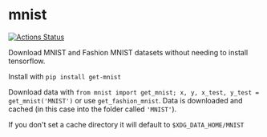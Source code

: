 # mnist

[![Actions Status](https://github.com/blester125/mnist/workflows/Unit%20Test/badge.svg)](https://github.com/blester125/mnist/actions)

Download MNIST and Fashion MNIST datasets without needing to install tensorflow.

Install with `pip install get-mnist`

Download data with `from mnist import get_mnist; x, y, x_test, y_test = get_mnist('MNIST')` or use `get_fashion_mnist`. Data is downloaded and cached (in this case into the folder called `'MNIST'`).

If you don't set a cache directory it will default to `$XDG_DATA_HOME/MNIST`
